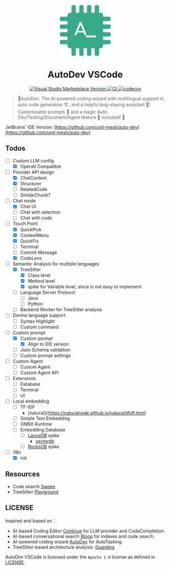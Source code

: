 <p align="center">
  <img src="media/pluginIcon.png" width="160px" height="160px"  alt="logo" />
</p>
<h1 align="center">AutoDev VSCode</h1>
<p align="center">
    <a href="https://marketplace.visualstudio.com/items?itemName=Phodal.autodev">
        <img src="https://img.shields.io/visual-studio-marketplace/v/Phodal.autodev" alt="Visual Studio Marketplace Version" />
    </a>
    <a href="https://github.com/unit-mesh/auto-dev-vscode/actions/workflows/ci.yml">
        <img src="https://github.com/unit-mesh/auto-dev-vscode/actions/workflows/ci.yml/badge.svg" alt="CI" />
    </a>
    <a href="https://codecov.io/gh/unit-mesh/auto-dev-vscode">
        <img src="https://codecov.io/gh/unit-mesh/auto-dev-vscode/graph/badge.svg?token=2i07qhIqQh" alt="codecov" />
    </a>
</p>

> 🧙‍AutoDev: The AI-powered coding wizard with multilingual support 🌐, auto code generation 🏗️, and a helpful
> bug-slaying assistant 🐞! Customizable prompts 🎨 and a magic Auto Dev/Testing/Document/Agent feature 🧪 included! 🚀

JetBrains' IDE Version: [https://github.com/unit-mesh/auto-dev](https://github.com/unit-mesh/auto-dev)

## Todos

- [ ] Custom LLM config
    - [x] OpenAI Compatible
- [ ] Provider API design
    - [x] ChatContext
    - [x] Structurer
    - [ ] RelatedCode
    - [ ] SimilarChunk?
- [ ] Chat mode
    - [x] Chat UI
    - [ ] Chat with selection
    - [ ] Chat with code
- [ ] Touch Point
    - [X] QuickPick
    - [x] ContextMenu
    - [x] QuickFix
    - [ ] Terminal
    - [ ] Commit Message
    - [x] CodeLens
- [ ] Semantic Analysis for multiple languages
    - [x] TreeSitter
        - [x] Class level
        - [x] Method level
        - [x] spike for Variable level, since is not easy to implement
    - [ ] Language Server Protocol
        - [ ] Java
        - [ ] Python
    - [ ] Backend Worker for TreeSitter analysis
- [ ] DevIns language support
    - [ ] Syntax Highlight
    - [ ] Custom command
- [ ] Custom prompt
    - [x] Custom prompt
      - [x] Align to IDE version
    - [ ] Json Schema validation
    - [ ] Custom prompt settings
- [ ] Custom Agent
    - [ ] Custom Agent
    - [ ] Custom Agent API
- [ ] Extensions
    - [ ] Database
    - [ ] Terminal
    - [ ] UI
- [ ] Local embedding
    - [ ] TF-IDF
        - [natural]((https://naturalnode.github.io/natural/tfidf.html)
    - [ ] Simple Text Embedding
    - [ ] ONNX Runtime
    - [ ] Embedding Database
        - [ ] [LanceDB](https://github.com/lancedb/lancedb) spike
            - [vectordb](https://www.npmjs.com/package/vectordb)
        - [ ] [RocksDB](https://github.com/facebook/rocksdb) spike
- [ ] l18n
    -  [x] init

## Resources

- Code search [Sweep](https://github.com/sweepai/sweep)
- TreeSitter [Playground](https://tree-sitter.github.io/tree-sitter/playground)

## LICENSE

Inspired and based on：

- AI-based Coding Editor [Continue](https://github.com/continuedev/continue) for LLM provider and CodeCompletion.
- AI-based conversational search [Bloop](https://github.com/BloopAI/bloop) for indexes and code search.
- AI-powered coding wizard [AutoDev](https://github.com/unit-mesh/auto-dev) for AutoTasking.
- TreeSitter-based architecture analysis: [Guarding](https://github.com/modernizing/guarding)

AutoDev VSCode is licensed under the `Apache 2.0` license as defined in [LICENSE](./LICENSE).
